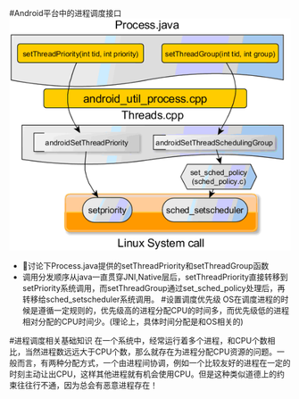 #Android平台中的进程调度接口
![Process](../img/android_process.png)

* 讨论下Process.java提供的setThreadPriority和setThreadGroup函数
* 调用分发顺序从java一直贯穿JNI,Native层后，setThreadPriority直接转移到setPriority系统调用，而setThreadGroup通过set\_sched\_policy处理后，再转移给sched_setscheduler系统调用。
#设置调度优先级
OS在调度进程的时候是遵循一定规则的，优先级高的进程分配CPU的时间多，而优先级低的进程相对分配的CPU时间少。(理论上，具体时间分配是和OS相关的)

#进程调度相关基础知识
在一个系统中，经常运行着多个进程，和CPU个数相比，当然进程数远远大于CPU个数，那么就存在为进程分配CPU资源的问题。一般而言，有两种分配方式，一个由进程间协调，例如一个比较友好的进程在一定的时刻主动让出CPU，这样其他进程就有机会使用CPU。但是这种类似道德上的约束往往行不通，因为总会有恶意进程存在！